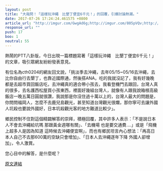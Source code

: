 ```yaml
---
layout: post
title: "大哉問！「這樣玩沖繩　比墾丁便宜6千元！」的回覆，引爆討論熱潮。"
date: 2017-07-26 17:24:24.461575 +0800
article_url: "http://imgur.com/GwgAd6g;http://imgur.com/805pVQv;http://imgur.com/U31JofL;http://imgur.com/4CI6dTC;http://imgur.com/MYjDoXf;http://imgur.com/oIJKBG2"
response_url: ""
push: 17
boo: 1
neutral: 55
---
```


熱鬧的PTT八卦版，今日出現一篇標題寫著「這樣玩沖繩　比墾丁便宜6千元！」的文章，吸引眾網友紛紛發表意見。

有位名為cth0204的網友回文說，「挑淡季去沖繩，去年05/15~05/16去沖繩，去比你自由行去墾丁，也靠近國際通，然後搭ANA，吃的我就沒記了，我有好幾晚都是去超市買回飯店吃，去沖繩真的適合帶小孩去，我看登機門去跟回，台灣人真的很多，去名護西松屋買小孩東西，裡面好幾組台灣人，就像有人跟我說箱根高級飯店一晚五萬日圓就很讚，我說那是你沒住過十萬以上的，台灣人最大的問題是，你問問福岡人，怎麼不去鹿兒島觀光，甚至知道台灣觀光很爛，那你寧可去讓外國人坑殺也要說外國好，日本坑殺觀光客的地方難道比較少」。

鄉民控制不住對這個精闢解答的崇拜，積極回覆，其中許多人表示：「不是說日本人不會去沖繩給坑嗎 那跟黃金週哪有關」、「去機場 也是要交通費....」或是「飛機上超多人是因為知道 這時候去沖繩便宜啊」，而也有鄉民坦言內心想法：「再高日本人自己不去那600萬的空缺只會增加」、「日本人去沖繩逐年下降 外國人卻增加」，令人激賞。

您心目中的解答，是什麼呢？

<a href = "https://www.ptt.cc/bbs/Gossiping/M.1501050657.A.76C.html">原文連結</a>

